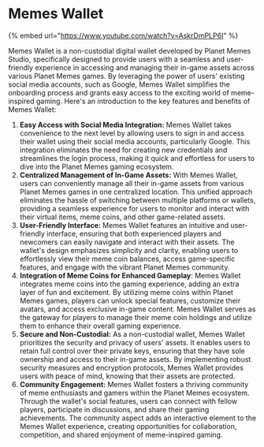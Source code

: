 # Memes Wallet

{% embed url="https://www.youtube.com/watch?v=AskrDmPLP6I" %}

Memes Wallet is a non-custodial digital wallet developed by Planet Memes Studio, specifically designed to provide users with a seamless and user-friendly experience in accessing and managing their in-game assets across various Planet Memes games. By leveraging the power of users' existing social media accounts, such as Google, Memes Wallet simplifies the onboarding process and grants easy access to the exciting world of meme-inspired gaming. Here's an introduction to the key features and benefits of Memes Wallet:

1. **Easy Access with Social Media Integration:** Memes Wallet takes convenience to the next level by allowing users to sign in and access their wallet using their social media accounts, particularly Google. This integration eliminates the need for creating new credentials and streamlines the login process, making it quick and effortless for users to dive into the Planet Memes gaming ecosystem.
2. **Centralized Management of In-Game Assets:** With Memes Wallet, users can conveniently manage all their in-game assets from various Planet Memes games in one centralized location. This unified approach eliminates the hassle of switching between multiple platforms or wallets, providing a seamless experience for users to monitor and interact with their virtual items, meme coins, and other game-related assets.
3. **User-Friendly Interface:** Memes Wallet features an intuitive and user-friendly interface, ensuring that both experienced players and newcomers can easily navigate and interact with their assets. The wallet's design emphasizes simplicity and clarity, enabling users to effortlessly view their meme coin balances, access game-specific features, and engage with the vibrant Planet Memes community.
4. **Integration of Meme Coins for Enhanced Gameplay**: Memes Wallet integrates meme coins into the gaming experience, adding an extra layer of fun and excitement. By utilizing meme coins within Planet Memes games, players can unlock special features, customize their avatars, and access exclusive in-game content. Memes Wallet serves as the gateway for players to manage their meme coin holdings and utilize them to enhance their overall gaming experience.
5. **Secure and Non-Custodial:** As a non-custodial wallet, Memes Wallet prioritizes the security and privacy of users' assets. It enables users to retain full control over their private keys, ensuring that they have sole ownership and access to their in-game assets. By implementing robust security measures and encryption protocols, Memes Wallet provides users with peace of mind, knowing that their assets are protected.
6. **Community Engagement:** Memes Wallet fosters a thriving community of meme enthusiasts and gamers within the Planet Memes ecosystem. Through the wallet's social features, users can connect with fellow players, participate in discussions, and share their gaming achievements. The community aspect adds an interactive element to the Memes Wallet experience, creating opportunities for collaboration, competition, and shared enjoyment of meme-inspired gaming.

###


